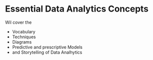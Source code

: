 # Essential Data Analytics Concepts

Wil cover the
- Vocabulary
- Techniques
- Diagrams
- Predictive and prescriptive Models
- and Storytelling 
of Data Analhytics
